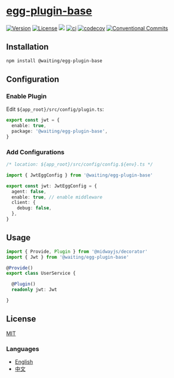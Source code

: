 # [egg-plugin-base](https://waitingsong.github.io/egg-plugin-base/)


[![Version](https://img.shields.io/npm/v/@waiting/egg-plugin-base.svg)](https://www.npmjs.com/package/@waiting/egg-plugin-base)
[![License](https://img.shields.io/badge/license-MIT-blue.svg)](https://opensource.org/licenses/MIT)
![](https://img.shields.io/badge/lang-TypeScript-blue.svg)
[![ci](https://github.com/waitingsong/egg-plugin-base/workflows/ci/badge.svg)](https://github.com/waitingsong/egg-plugin-base/actions?query=workflow%3A%22ci%22)
[![codecov](https://codecov.io/gh/waitingsong/egg-plugin-base/branch/master/graph/badge.svg?token=9hyVmq1GwC)](https://codecov.io/gh/waitingsong/egg-plugin-base)
[![Conventional Commits](https://img.shields.io/badge/Conventional%20Commits-1.0.0-yellow.svg)](https://conventionalcommits.org)


## Installation
```sh
npm install @waiting/egg-plugin-base
```


## Configuration

### Enable Plugin

Edit `${app_root}/src/config/plugin.ts`:

```ts
export const jwt = {
  enable: true,
  package: '@waiting/egg-plugin-base',
}
```

### Add Configurations

```ts
/* location: ${app_root}/src/config/config.${env}.ts */

import { JwtEggConfig } from '@waiting/egg-plugin-base'

export const jwt: JwtEggConfig = {
  agent: false,
  enable: true, // enable middleware
  client: {
    debug: false,
  },
}
```


## Usage

```ts
import { Provide, Plugin } from '@midwayjs/decorator'
import { Jwt } from '@waiting/egg-plugin-base'

@Provide()
export class UserService {

  @Plugin() 
  readonly jwt: Jwt

}
```

## License
[MIT](LICENSE)


### Languages
- [English](README.md)
- [中文](README.zh-CN.md)

